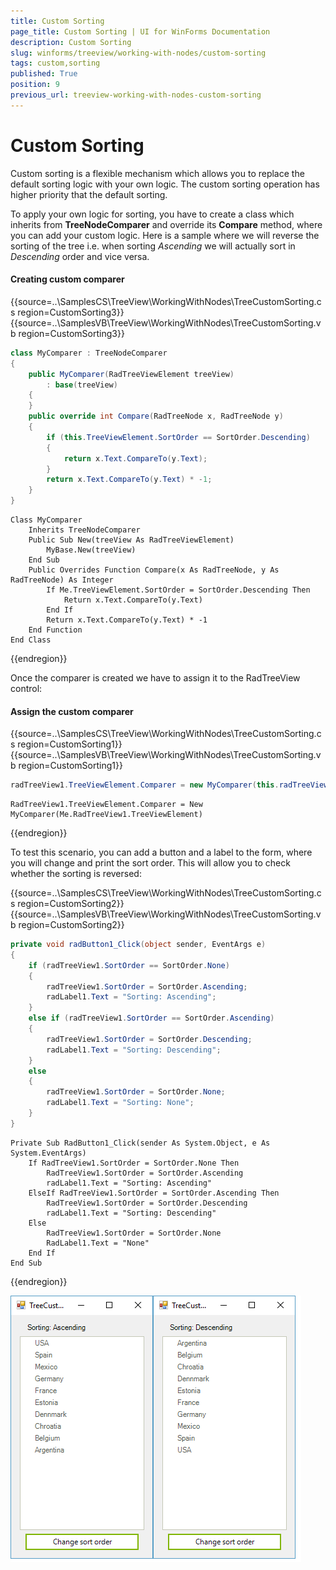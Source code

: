 ```yaml
---
title: Custom Sorting
page_title: Custom Sorting | UI for WinForms Documentation
description: Custom Sorting
slug: winforms/treeview/working-with-nodes/custom-sorting
tags: custom,sorting
published: True
position: 9
previous_url: treeview-working-with-nodes-custom-sorting
---
```


# Custom Sorting

Custom sorting is a flexible mechanism which allows you to replace the default sorting logic with your own logic. The custom sorting operation has higher priority that the default sorting.

To apply your own logic for sorting, you have to create a class which inherits from __TreeNodeComparer__ and override its __Compare__ method, where you can add your custom logic. Here is a sample where we will reverse the sorting of the tree i.e. when sorting *Ascending* we will actually sort in *Descending* order and vice versa. 

#### Creating custom comparer

{{source=..\SamplesCS\TreeView\WorkingWithNodes\TreeCustomSorting.cs region=CustomSorting3}} 
{{source=..\SamplesVB\TreeView\WorkingWithNodes\TreeCustomSorting.vb region=CustomSorting3}} 

````C#
class MyComparer : TreeNodeComparer
{
    public MyComparer(RadTreeViewElement treeView)
        : base(treeView)
    {
    }
    public override int Compare(RadTreeNode x, RadTreeNode y)
    {
        if (this.TreeViewElement.SortOrder == SortOrder.Descending)
        {
            return x.Text.CompareTo(y.Text);
        }
        return x.Text.CompareTo(y.Text) * -1;
    }
}

````
````VB.NET
Class MyComparer
    Inherits TreeNodeComparer
    Public Sub New(treeView As RadTreeViewElement)
        MyBase.New(treeView)
    End Sub
    Public Overrides Function Compare(x As RadTreeNode, y As RadTreeNode) As Integer
        If Me.TreeViewElement.SortOrder = SortOrder.Descending Then
            Return x.Text.CompareTo(y.Text)
        End If
        Return x.Text.CompareTo(y.Text) * -1
    End Function
End Class

````

{{endregion}} 

Once the comparer is created we have to assign it to the RadTreeView control:

#### Assign the custom comparer

{{source=..\SamplesCS\TreeView\WorkingWithNodes\TreeCustomSorting.cs region=CustomSorting1}} 
{{source=..\SamplesVB\TreeView\WorkingWithNodes\TreeCustomSorting.vb region=CustomSorting1}} 

````C#
radTreeView1.TreeViewElement.Comparer = new MyComparer(this.radTreeView1.TreeViewElement);

````
````VB.NET
RadTreeView1.TreeViewElement.Comparer = New MyComparer(Me.RadTreeView1.TreeViewElement)

````

{{endregion}} 

To test this scenario, you can add a button and a label to the form, where you will change and print the sort order. This will allow you to check whether the sorting is reversed:

{{source=..\SamplesCS\TreeView\WorkingWithNodes\TreeCustomSorting.cs region=CustomSorting2}} 
{{source=..\SamplesVB\TreeView\WorkingWithNodes\TreeCustomSorting.vb region=CustomSorting2}} 

````C#
private void radButton1_Click(object sender, EventArgs e)
{
    if (radTreeView1.SortOrder == SortOrder.None)
    {
        radTreeView1.SortOrder = SortOrder.Ascending;
        radLabel1.Text = "Sorting: Ascending";
    }
    else if (radTreeView1.SortOrder == SortOrder.Ascending)
    {
        radTreeView1.SortOrder = SortOrder.Descending;
        radLabel1.Text = "Sorting: Descending";
    }
    else
    {
        radTreeView1.SortOrder = SortOrder.None;
        radLabel1.Text = "Sorting: None";
    }
}

````
````VB.NET
Private Sub RadButton1_Click(sender As System.Object, e As System.EventArgs)
    If RadTreeView1.SortOrder = SortOrder.None Then
        RadTreeView1.SortOrder = SortOrder.Ascending
        radLabel1.Text = "Sorting: Ascending"
    ElseIf RadTreeView1.SortOrder = SortOrder.Ascending Then
        RadTreeView1.SortOrder = SortOrder.Descending
        radLabel1.Text = "Sorting: Descending"
    Else
        RadTreeView1.SortOrder = SortOrder.None
        RadLabel1.Text = "None"
    End If
End Sub

````

{{endregion}} 

![treeview-working-with-nodes-custom-sorting 001](images/treeview-working-with-nodes-custom-sorting001.png)
